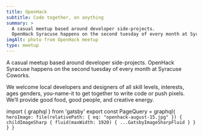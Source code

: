 ```yaml
---
title: OpenHack
subtitle: Code together, on anything
summary: >
  A casual meetup based around developer side-projects.
  OpenHack Syracuse happens on the second tuesday of every month at Syracuse Coworks
imgAlt: photo from OpenHack meetup
type: meetup
---
```


A casual meetup based around developer side-projects. OpenHack Syracuse happens on the second tuesday of every month at Syracuse Coworks.

We welcome local developers and designers of all skill levels, interests, ages genders, you-name-it to get together to write code or push pixels. We’ll provide good food, good people, and creative energy.

import { graphql } from 'gatsby'
export const PageQuery = graphql`
  {
    heroImage: file(relativePath: { eq: "openhack-august-15.jpg" }) {
      childImageSharp {
        fluid(maxWidth: 1920) {
          ...GatsbyImageSharpFluid
        }
      }
    }
  }
`
